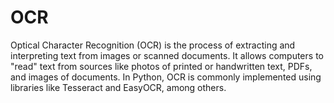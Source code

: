 # OCR
Optical Character Recognition (OCR) is the process of extracting and interpreting text from images or scanned documents. It allows computers to "read" text from sources like photos of printed or handwritten text, PDFs, and images of documents. In Python, OCR is commonly implemented using libraries like Tesseract and EasyOCR, among others.
